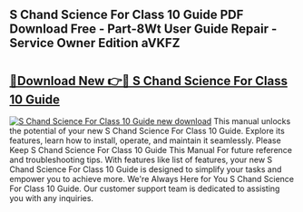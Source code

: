 ## S Chand Science For Class 10 Guide PDF Download Free - Part-8Wt User Guide Repair - Service Owner Edition aVKFZ

# <h2><a href="http://bc53123.oget.top/?id=S+Chand+Science+For+Class+10+Guide">🔗Download New 👉🔴 S Chand Science For Class 10 Guide</a></h2>

[![S Chand Science For Class 10 Guide new download](https://i.imgur.com/5g1atiW.png)](http://bc53123.oget.top/?id=S+Chand+Science+For+Class+10+Guide)
This manual unlocks the potential of your new S Chand Science For Class 10 Guide. Explore its features, learn how to install, operate, and maintain it seamlessly. Please Keep S Chand Science For Class 10 Guide This Manual For future reference and troubleshooting tips. With features like list of features, your new S Chand Science For Class 10 Guide is designed to simplify your tasks and empower you to achieve more. We're Always Here for You S Chand Science For Class 10 Guide. Our customer support team is dedicated to assisting you with any inquiries.
